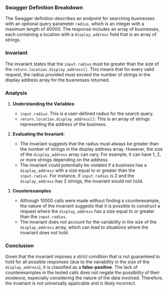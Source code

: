 ### Swagger Definition Breakdown
The Swagger definition describes an endpoint for searching businesses with an optional query parameter `radius`, which is an integer with a maximum length of 40000. The response includes an array of businesses, each containing a location with a `display_address` field that is an array of strings.

### Invariant
The invariant states that the `input.radius` must be greater than the size of the `return.location.display_address[]`. This means that for every valid request, the radius provided must exceed the number of strings in the display address array for the businesses returned.

### Analysis
1. **Understanding the Variables**: 
   - `input.radius`: This is a user-defined radius for the search query.
   - `return.location.display_address[]`: This is an array of strings representing the address of the business.

2. **Evaluating the Invariant**: 
   - The invariant suggests that the radius must always be greater than the number of strings in the display address array. However, the size of the `display_address` array can vary. For example, it can have 1, 2, or more strings depending on the address.
   - The invariant could potentially be violated if a business has a `display_address` with a size equal to or greater than the `input.radius`. For instance, if `input.radius` is 2 and the `display_address` has 2 strings, the invariant would not hold.

3. **Counterexamples**: 
   - Although 10000 calls were made without finding a counterexample, the nature of the invariant suggests that it is possible to construct a request where the `display_address` has a size equal to or greater than the `input.radius`. 
   - The invariant does not account for the variability in the size of the `display_address` array, which can lead to situations where the invariant does not hold.

### Conclusion
Given that the invariant imposes a strict condition that is not guaranteed to hold for all possible responses (due to the variability in the size of the `display_address`), it is classified as a **false-positive**. The lack of counterexamples in the tested calls does not negate the possibility of their existence, especially considering the nature of the data involved. Therefore, the invariant is not universally applicable and is likely incorrect.
